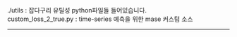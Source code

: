 ./utils : 잡다구리 유틸성 python파일들 들어있습니다. <br />
custom_loss_2_true.py : time-series 예측을 위한 mase 커스텀 소스

***
